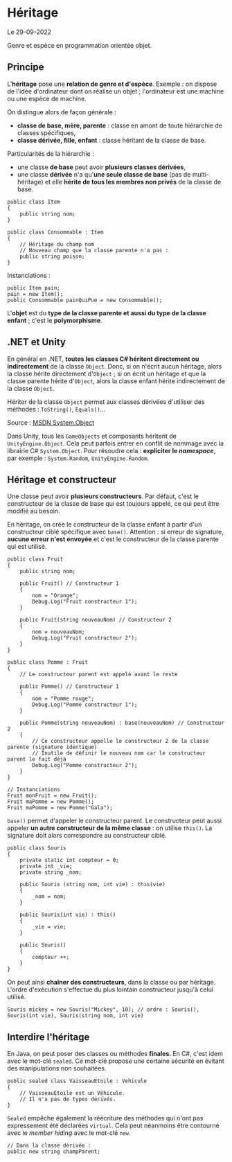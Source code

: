 # Héritage

Le 29-09-2022

Genre et espèce en programmation orientée objet.

## Principe

L'**héritage** pose une **relation de genre et d'espèce**. Exemple : on dispose de l'idée d'ordinateur dont on réalise un objet ; l'ordinateur est une machine ou une espèce de machine.

On distingue alors de façon générale :
- **classe de base, mère, parente** : classe en amont de toute hiérarchie de classes spécifiques,
- **classe dérivée, fille, enfant** : classe héritant de la classe de base.

Particularités de la hiérarchie :
- une classe **de base** peut avoir **plusieurs classes dérivées**, 
- une classe **dérivée** n'a qu'**une seule classe de base** (pas de multi-héritage) et elle **hérite de tous les membres non privés** de la classe de base.
```
public class Item
{
	public string nom;
}
	
public class Consommable : Item
{
	// Héritage du champ nom
	// Nouveau champ que la classe parente n'a pas :
	public string poison;
}
```
Instanciations :
```
public Item pain;
pain = new Item();
public Consommable painQuiPue = new Consommable();
```

L'**objet** est du **type de la classe parente et aussi du type de la classe enfant** ; c'est le **polymorphisme**.

## .NET et Unity

En général en .NET, **toutes les classes C# héritent directement ou indirectement** de la classe `Object`. Donc, si on n'écrit aucun héritage, alors la classe hérite directement d'`Object` ; si on écrit un héritage et que la classe parente hérite d'`Object`, alors la classe enfant hérite indirectement de la classe `Object`.

Hériter de la classe `Object` permet aux classes dérivées d'utiliser des méthodes : `ToString()`, `Equals()`...

Source : [MSDN System.Object](https://docs.microsoft.com/fr-fr/dotnet/api/system.object "MSDN System.Object")

Dans Unity, tous les `GameObjects` et composants héritent de `UnityEngine.Object`. Cela peut parfois entrer en conflit de nommage avec la librairie C# `System.Object`. Pour résoudre cela : **expliciter le *namespace***, par exemple : `System.Random`, `UnityEngine.Random`.

## Héritage et constructeur

Une classe peut avoir **plusieurs constructeurs**. Par défaut, c'est le constructeur de la classe de base qui est toujours appelé, ce qui peut être modifié au besoin.

En héritage, on crée le constructeur de la classe enfant à partir d'un constructeur ciblé spécifique avec `base()`. Attention : si erreur de signature, **aucune erreur n'est envoyée** et c'est le constructeur de la classe parente qui est utilisé. 
```
public class Fruit
{
	public string nom;
	
	public Fruit() // Constructeur 1
	{
		nom = "Orange";
		Debug.Log("Fruit constructeur 1");
	}
	
	public Fruit(string nouveauNom) // Constructeur 2
	{
		nom = nouveauNom;
		Debug.Log("Fruit constructeur 2");
	}
}
	
public class Pomme : Fruit
{
	// Le constructeur parent est appelé avant le reste
	
	public Pomme() // Constructeur 1
	{
		nom = "Pomme rouge";
		Debug.Log("Pomme constructeur 1");
	}

	public Pomme(string nouveauNom) : base(nouveauNom) // Constructeur 2 
	{
		// Ce constructeur appelle le constructeur 2 de la classe parente (signature identique)
		// Inutile de définir le nouveau nom car le constructeur parent le fait déjà
		Debug.Log("Pomme constructeur 2");
	}
}

// Instanciations
Fruit monFruit = new Fruit();
Fruit maPomme = new Pomme();
Fruit maPomme = new Pomme("Gala");
```

`base()` permet d'appeler le constructeur parent. Le constructeur peut aussi appeler **un autre constructeur de la même classe** : on utilise `this()`. La signature doit alors correspondre au constructeur ciblé. 
```
public class Souris
{
	private static int compteur = 0;
	private int _vie;
	private string _nom;
	
	public Souris (string nom, int vie) : this(vie)
	{
		_nom = nom;
	}
	
	public Souris(int vie) : this()
	{
		_vie = vie;
	}
	
	public Souris()
	{
		compteur ++;
	}
}
```

On peut ainsi **chaîner des constructeurs**, dans la classe ou par héritage. L'ordre d'exécution s'effectue du plus lointain constructeur jusqu'à celui utilisé.
```
Souris mickey = new Souris("Mickey", 10); // ordre : Souris(), Souris(int vie), Souris(string nom, int vie) 
```

## Interdire l'héritage

En Java, on peut poser des classes ou méthodes **finales**. En C#, c'est idem avec le mot-clé `sealed`. Ce mot-clé propose une certaine sécurité en évitant des manipulations non souhaitées.
```
public sealed class VaisseauEtoile : Vehicule
{
	// VaisseauEtoile est un Véhicule.
	// Il n'a pas de types dérivés.
}
```

`Sealed` empêche également la réécriture des méthodes qui n'ont pas expressement été déclarées `virtual`. Cela peut néanmoins être contourné avec le *member hiding* avec le mot-clé `new`.
```
// Dans la classe dérivée :
public new string champParent;
```
